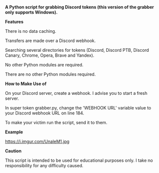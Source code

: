 **A Python script for grabbing Discord tokens (this version of the grabber only supports Windows).**


**Features**


There is no data caching.

Transfers are made over a Discord webhook.

Searching several directories for tokens (Discord, Discord PTB, Discord Canary, Chrome, Opera, Brave and Yandex).

No other Python modules are required.

There are no other Python modules required.


**How to Make Use of**


On your Discord server, create a webhook.
I advise you to start a fresh server.

In super token grabber.py, change the 'WEBHOOK URL' variable value to your Discord webhook URL on line 184.

To make your victim run the script, send it to them.


**Example**


https://i.imgur.com/UnaleM1.jpg

**Caution**


This script is intended to be used for educational purposes only.
I take no responsibility for any difficulty caused. 
